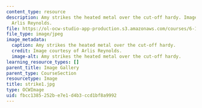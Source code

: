 ```yaml
---
content_type: resource
description: Amy strikes the heated metal over the cut-off hardy. Image courtesy of
  Arlis Reynolds.
file: https://ol-ocw-studio-app-production.s3.amazonaws.com/courses/6-163-strobe-project-laboratory-fall-2005/fbcc1385252be7e1d4b3ccd1bf8a9992_strike1.jpg
file_type: image/jpeg
image_metadata:
  caption: Amy strikes the heated metal over the cut-off hardy.
  credit: Image courtesy of Arlis Reynolds.
  image-alt: Amy strikes the heated metal over the cut-off hardy.
learning_resource_types: []
parent_title: Image Gallery
parent_type: CourseSection
resourcetype: Image
title: strike1.jpg
type: OCWImage
uid: fbcc1385-252b-e7e1-d4b3-ccd1bf8a9992
---
```


